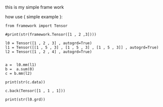 this is my simple frame work 

how use ( simple example ):


    from framework import Tensor

    #print(str(framework.Tensor([1 , 2 ,3])))

    l0 = Tensor([1 , 2 , 3] , autogrd=True)
    l1 = Tensor([[1 , 5 , 3] , [1 , 5 , 3] , [1 , 5 , 3]] , autogrd=True)
    l2 = Tensor([1 , 2 , 4] , autogrd=True)


    a =  l0.mm(l1)
    b =  a.sum(0)
    c = b.mm(l2)

    print(str(c.data))

    c.back(Tensor([1 , 1 , 1]))

    print(str(l0.grd))							
